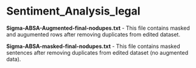 # Sentiment_Analysis_legal
**Sigma-ABSA-Augmented-final-nodupes.txt** - This file contains masked and augumented rows after removing duplicates from edited dataset.

**Sigma-ABSA-masked-final-nodupes.txt** - This file contains masked sentences after removing duplicates from edited dataset (no augmented data).
